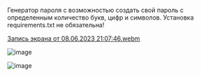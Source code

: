 Генератор пароля с возможностью создать свой пароль с определенным количество букв, цифр и символов.
Установка requirements.txt не обязательна!

[Запись экрана от 08.06.2023 21:07:46.webm](https://github.com/OlegEgoism/PasswordGenerator/assets/81327146/ade7ad11-84b2-4fbb-832b-4d00aac972d5)

![image](https://github.com/OlegEgoism/PasswordGenerator/assets/81327146/ebd746bd-8f85-44ff-92b8-408bb1202dc0)

![image](https://github.com/OlegEgoism/PasswordGenerator/assets/81327146/50345204-4726-4a17-a28c-5b160262b4f0)

